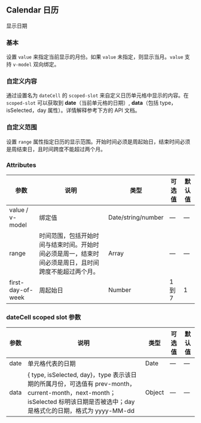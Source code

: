## Calendar 日历
显示日期

### 基本
<i></i>
<el-calendar-base>
设置 `value` 来指定当前显示的月份。如果 `value` 未指定，则显示当月。`value` 支持 `v-model` 双向绑定。
</el-calendar-base>

### 自定义内容
<i></i>
<el-calendar-custom>
通过设置名为 `dateCell` 的 `scoped-slot` 来自定义日历单元格中显示的内容。在 `scoped-slot` 可以获取到 **date**（当前单元格的日期）, **data**（包括 type，isSelected，day 属性）。详情解释参考下方的 API 文档。
</el-calendar-custom>

### 自定义范围
<i></i>
<el-calendar-range>
设置 `range` 属性指定日历的显示范围。开始时间必须是周起始日，结束时间必须是周结束日，且时间跨度不能超过两个月。
</el-calendar-range>

### Attributes
|参数|说明|类型|可选值|默认值|
|--|--|--|--|--|
|value / v-model|绑定值|Date/string/number|—|—|
|range|时间范围，包括开始时间与结束时间。开始时间必须是周一，结束时间必须是周日，且时间跨度不能超过两个月。|Array|—|—|
|first-day-of-week|周起始日|Number|1 到 7|1|

### dateCell scoped slot 参数
|参数|说明|类型|可选值|默认值|
|--|--|--|--|--|
|date|单元格代表的日期|Date|—|—|
|data|{ type, isSelected, day}，type 表示该日期的所属月份，可选值有 prev-month，current-month，next-month；isSelected 标明该日期是否被选中；day 是格式化的日期，格式为 yyyy-MM-dd|Object|—|—|
